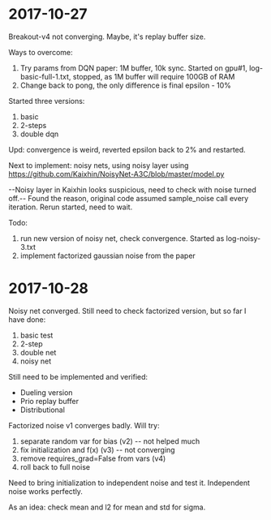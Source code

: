 # 2017-10-27
Breakout-v4 not converging. Maybe, it's replay buffer size.

Ways to overcome:
1. Try params from DQN paper: 1M buffer, 10k sync. Started on gpu#1, log-basic-full-1.txt, 
stopped, as 1M buffer will require 100GB of RAM
2. Change back to pong, the only difference is final epsilon - 10%

Started three versions:
1. basic
2. 2-steps
3. double dqn

Upd: convergence is weird, reverted epsilon back to 2% and restarted.

Next to implement: noisy nets, using noisy layer using https://github.com/Kaixhin/NoisyNet-A3C/blob/master/model.py
 
--Noisy layer in Kaixhin looks suspicious, need to check with noise turned off.--
Found the reason, original code assumed sample_noise call every iteration.
Rerun started, need to wait.

Todo:
1. run new version of noisy net, check convergence. Started as log-noisy-3.txt
2. implement factorized gaussian noise from the paper

# 2017-10-28

Noisy net converged. Still need to check factorized version, but so far I have done:
1. basic test
2. 2-step
3. double net
4. noisy net

Still need to be implemented and verified:
* Dueling version
* Prio replay buffer
* Distributional

Factorized noise v1 converges badly. Will try:
1. separate random var for bias (v2) -- not helped much
2. fix initialization and f(x) (v3) -- not converging
2. remove requires_grad=False from vars (v4)
3. roll back to full noise

Need to bring initialization to independent noise and test it.
Independent noise works perfectly.

As an idea: check mean and l2 for mean and std for sigma.
